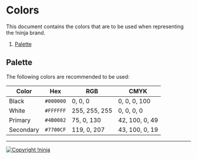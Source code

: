 # Colors

This document contains the colors that are to be used when representing the !ninja brand.

1. [Palette](https://github.com/NotNinja/branding/tree/master/docs%2Fcolors.md#palette)

## Palette

The following colors are recommended to be used:

| Color | Hex | RGB | CMYK |
| ----- | --- | --- | ---- |
| Black | `#000000` | 0, 0, 0 | 0, 0, 0, 100 |
| White | `#FFFFFF` | 255, 255, 255 | 0, 0, 0, 0 |
| Primary | `#4B0082` | 75, 0, 130 | 42, 100, 0, 49 |
| Secondary | `#7700CF` | 119, 0, 207 | 43, 100, 0, 19 |

---

[![Copyright !ninja](https://cdn.rawgit.com/NotNinja/branding/master/assets%2Fcopyright%2Fbase%2Fnot-ninja-copyright-186x25.png)](https://not.ninja)
